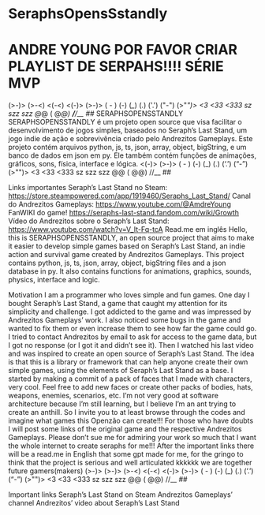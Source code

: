 # SeraphsOpensSstandly
# ANDRE YOUNG POR FAVOR CRIAR PLAYLIST DE SERPAHS!!!! SÉRIE MVP
(>*-*)>	(>*-*<)	<(*-*<)	<(*-*)>	(>*-*)>	( *-* )	(*-*)	(*_*)	(*.*)	('.')	("-")	(>"_")>	<3	<33	<333	sz	szz	szz	@_@	( @_@)	__/__/__	#_#
SERAPHSOPENSSTANDLY
SERAPHSOPENSSTANDLY é um projeto open source que visa facilitar o desenvolvimento de jogos simples, baseados no Seraph’s Last Stand, um jogo indie de ação e sobrevivência criado pelo Andrezitos Gameplays. Este projeto contém arquivos python, js, ts, json, array, object, bigString, e um banco de dados em json em py. Ele também contém funções de animações, gráficos, sons, física, interface e lógica.
 <(-)> (>-)> ( - ) (-) (_) (.) (‘.’) (“-”) (>"")> <3 <33 <333 sz szz szz @@ ( @@) //__ ##

Links importantes
Seraph’s Last Stand no Steam: https://store.steampowered.com/app/1919460/Seraphs_Last_Stand/
Canal do Andrezitos Gameplays: https://www.youtube.com/@AmdreYoung
FanWIKI do game! https://seraphs-last-stand.fandom.com/wiki/Growth
Vídeo do Andrezitos sobre o Seraph’s Last Stand: https://www.youtube.com/watch?v=V_It-Fq-tcA
Read.me em inglês
Hello, this is SERAPHSOPENSSTANDLY, an open source project that aims to make it easier to develop simple games based on Seraph’s Last Stand, an indie action and survival game created by Andrezitos Gameplays. This project contains python, js, ts, json, array, object, bigString files and a json database in py. It also contains functions for animations, graphics, sounds, physics, interface and logic.

Motivation
I am a programmer who loves simple and fun games. One day I bought Seraph’s Last Stand, a game that caught my attention for its simplicity and challenge. I got addicted to the game and was impressed by Andrezitos Gameplays’ work. I also noticed some bugs in the game and wanted to fix them or even increase them to see how far the game could go. I tried to contact Andrezitos by email to ask for access to the game data, but I got no response (or I got it and didn’t see it). Then I watched his last video and was inspired to create an open source of Seraph’s Last Stand. The idea is that this is a library or framework that can help anyone create their own simple games, using the elements of Seraph’s Last Stand as a base. I started by making a commit of a pack of faces that I made with characters, very cool. Feel free to add new faces or create other packs of bodies, hats, weapons, enemies, scenarios, etc. I’m not very good at software architecture because I’m still learning, but I believe I’m an ant trying to create an anthill. So I invite you to at least browse through the codes and imagine what games this Openzão can create!!! For those who have doubts I will post some links of the original game and the respective Andrezitos Gameplays. Please don’t sue me for admiring your work so much that I want the whole internet to create seraphs for me!!! After the important links there will be a read.me in English that some gpt made for me, for the gringo to think that the project is serious and well articulated kkkkkk we are together future gamers(makers) (>-)> (>-)> (>-<) <(-<) <(-)> (>-)> ( - ) (-) (_) (.) (‘.’) (“-”) (>"")> <3 <33 <333 sz szz szz @@ ( @@) //__ ##

Important links
Seraph’s Last Stand on Steam
Andrezitos Gameplays’ channel
Andrezitos’ video about Seraph’s Last Stand
